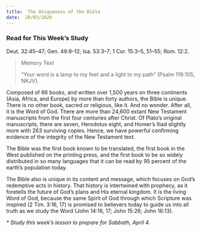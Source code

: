 ```yaml
---
title:  The Uniqueness of the Bible
date:  28/03/2020
---
```


### Read for This Week’s Study
Deut. 32:45–47; Gen. 49:8–12; Isa. 53:3–7; 1 Cor. 15:3–5, 51–55; Rom. 12:2.

> <p>Memory Text</p>
> “Your word is a lamp to my feet and a light to my path” (Psalm 119:105, NKJV).

Composed of 66 books, and written over 1,500 years on three continents (Asia, Africa, and Europe) by more than forty authors, the Bible is unique. There is no other book, sacred or religious, like it. And no wonder. After all, it is the Word of God. There are more than 24,600 extant New Testament manuscripts from the first four centuries after Christ. Of Plato’s original manuscripts, there are seven, Herodotus eight, and Homer’s Iliad slightly more with 263 surviving copies. Hence, we have powerful confirming evidence of the integrity of the New Testament text.

The Bible was the first book known to be translated, the first book in the West published on the printing press, and the first book to be so widely distributed in so many languages that it can be read by 95 percent of the earth’s population today.

The Bible also is unique in its content and message, which focuses on God’s redemptive acts in history. That history is intertwined with prophecy, as it foretells the future of God’s plans and His eternal kingdom. It is the living Word of God, because the same Spirit of God through which Scripture was inspired (2 Tim. 3:16, 17) is promised to believers today to guide us into all truth as we study the Word (John 14:16, 17; John 15:26; John 16:13).

_* Study this week’s lesson to prepare for Sabbath, April 4._